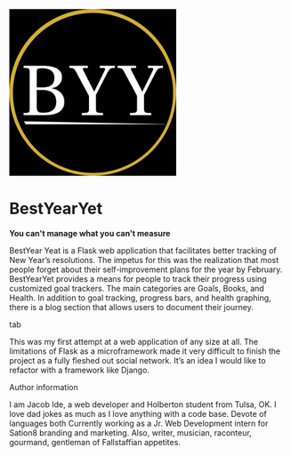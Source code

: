 <img src='https://github.com/ihavemadefire/BestYearYet/blob/master/BYY/static/img/BYY_Logo.png'  width=300 style='align: center'>

# BestYearYet

**You can't manage what you can't measure**

BestYear Yeat is a Flask web application that facilitates better tracking of New Year’s resolutions. The impetus for this was the realization that most people forget about their self-improvement plans for the year by February. BestYearYet provides a means for people to track their progress using customized goal trackers.  The main categories are Goals, Books, and Health. In addition to goal tracking, progress bars, and health graphing, there is a blog section that allows users to document their journey.

tab


This was my first attempt at a web application of any size at all. The limitations of Flask as a microframework made it very difficult to finish the project as a fully fleshed out social network. It’s an idea I would like to refactor with a framework like Django.


Author information

I am Jacob Ide, a web developer and Holberton student from Tulsa, OK. I love dad jokes as much as I love anything with a code base. Devote of languages both Currently working as a Jr. Web Development intern for Sation8 branding and marketing. Also, writer, musician, raconteur, gourmand, gentleman of Fallstaffian appetites. 

